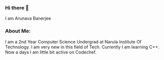 ### Hi there 👋
I am Arunava Banerjee 

### About Me:
I am a 2nd Year Computer Science Undergrad at Narula Institute Of Technology. I am very new in this field of Tech. Currently I am learning C++. Now a days I am little bit active on Codechef. 

<!--
**arunava2018/arunava2018** is a ✨ _special_ ✨ repository because its `README.md` (this file) appears on your GitHub profile.

Here are some ideas to get you started:

- 🔭 I’m currently working on ...
- 🌱 I’m currently learning ...DSA
- 👯 I’m looking to collaborate on ...
- 🤔 I’m looking for help with ...
- 💬 Ask me about ...
- 📫 How to reach me: ...
- 😄 Pronouns: ...
- ⚡ Fun fact: ...
-->
